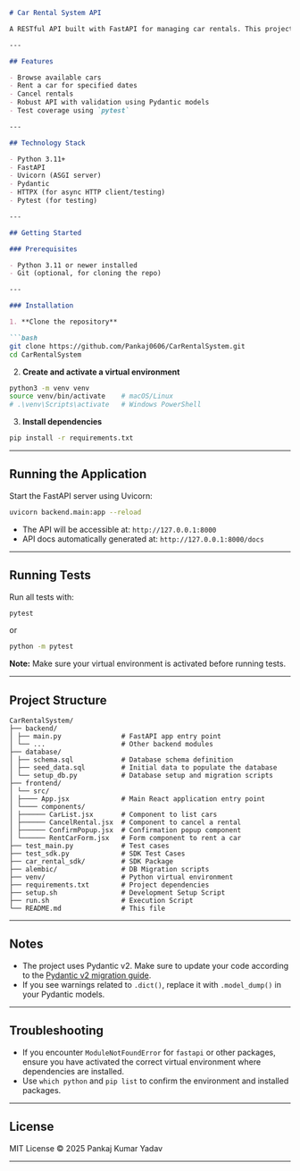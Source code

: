 ````markdown
# Car Rental System API

A RESTful API built with FastAPI for managing car rentals. This project includes features for browsing cars, renting, and canceling rentals, along with comprehensive tests.

---

## Features

- Browse available cars
- Rent a car for specified dates
- Cancel rentals
- Robust API with validation using Pydantic models
- Test coverage using `pytest`

---

## Technology Stack

- Python 3.11+
- FastAPI
- Uvicorn (ASGI server)
- Pydantic
- HTTPX (for async HTTP client/testing)
- Pytest (for testing)

---

## Getting Started

### Prerequisites

- Python 3.11 or newer installed
- Git (optional, for cloning the repo)

---

### Installation

1. **Clone the repository**

```bash
git clone https://github.com/Pankaj0606/CarRentalSystem.git
cd CarRentalSystem
````

2. **Create and activate a virtual environment**

```bash
python3 -m venv venv
source venv/bin/activate    # macOS/Linux
# .\venv\Scripts\activate   # Windows PowerShell
```

3. **Install dependencies**

```bash
pip install -r requirements.txt
```

---

## Running the Application

Start the FastAPI server using Uvicorn:

```bash
uvicorn backend.main:app --reload
```

* The API will be accessible at: `http://127.0.0.1:8000`
* API docs automatically generated at: `http://127.0.0.1:8000/docs`

---

## Running Tests

Run all tests with:

```bash
pytest
```

or

```bash
python -m pytest
```

**Note:** Make sure your virtual environment is activated before running tests.

---

## Project Structure

```
CarRentalSystem/
├── backend/
│ ├── main.py               # FastAPI app entry point
│ └── ...                   # Other backend modules
├── database/
│ ├── schema.sql            # Database schema definition
│ ├── seed_data.sql         # Initial data to populate the database
│ └── setup_db.py           # Database setup and migration scripts
├── frontend/
│ └── src/
│ ├──── App.jsx             # Main React application entry point
│ └──── components/
│ ├────── CarList.jsx       # Component to list cars
│ ├────── CancelRental.jsx  # Component to cancel a rental
│ ├────── ConfirmPopup.jsx  # Confirmation popup component
│ └────── RentCarForm.jsx   # Form component to rent a car
├── test_main.py            # Test cases
├── test_sdk.py             # SDK Test Cases
├── car_rental_sdk/         # SDK Package
├── alembic/                # DB Migration scripts
├── venv/                   # Python virtual environment
├── requirements.txt        # Project dependencies
├── setup.sh                # Development Setup Script
├── run.sh                  # Execution Script
└── README.md               # This file
```
---

## Notes

* The project uses Pydantic v2. Make sure to update your code according to the [Pydantic v2 migration guide](https://errors.pydantic.dev/2.11/migration/).
* If you see warnings related to `.dict()`, replace it with `.model_dump()` in your Pydantic models.

---

## Troubleshooting

* If you encounter `ModuleNotFoundError` for `fastapi` or other packages, ensure you have activated the correct virtual environment where dependencies are installed.
* Use `which python` and `pip list` to confirm the environment and installed packages.

---

## License

MIT License © 2025 Pankaj Kumar Yadav

---
